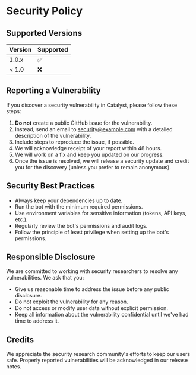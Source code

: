 # Security Policy

## Supported Versions

| Version | Supported          |
| ------- | ------------------ |
| 1.0.x   | :white_check_mark: |
| < 1.0   | :x:                |

## Reporting a Vulnerability

If you discover a security vulnerability in Catalyst, please follow these steps:

1. **Do not** create a public GitHub issue for the vulnerability.
2. Instead, send an email to [security@example.com](mailto:security@example.com) with a detailed description of the vulnerability.
3. Include steps to reproduce the issue, if possible.
4. We will acknowledge receipt of your report within 48 hours.
5. We will work on a fix and keep you updated on our progress.
6. Once the issue is resolved, we will release a security update and credit you for the discovery (unless you prefer to remain anonymous).

## Security Best Practices

- Always keep your dependencies up to date.
- Run the bot with the minimum required permissions.
- Use environment variables for sensitive information (tokens, API keys, etc.).
- Regularly review the bot's permissions and audit logs.
- Follow the principle of least privilege when setting up the bot's permissions.

## Responsible Disclosure

We are committed to working with security researchers to resolve any vulnerabilities. We ask that you:

- Give us reasonable time to address the issue before any public disclosure.
- Do not exploit the vulnerability for any reason.
- Do not access or modify user data without explicit permission.
- Keep all information about the vulnerability confidential until we've had time to address it.

## Credits

We appreciate the security research community's efforts to keep our users safe. Properly reported vulnerabilities will be acknowledged in our release notes.
